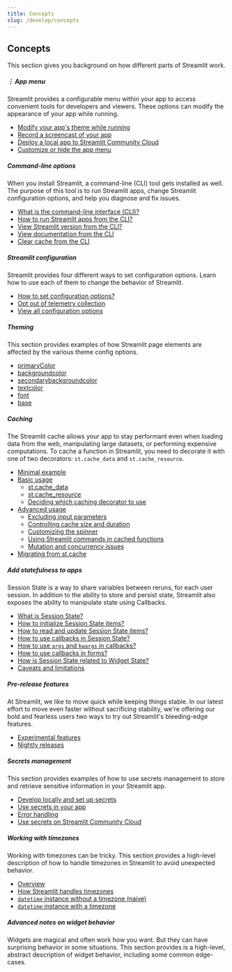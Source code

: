 ```yaml
---
title: Concepts
slug: /develop/concepts
---
```


## Concepts

This section gives you background on how different parts of Streamlit work.

<TileContainer>

<RefCard href="/develop/concepts/elements-and-ui/app-menu" size="half">

<h5>⋮ App menu</h5>

Streamlit provides a configurable menu within your app to access convenient tools for developers and viewers. These options can modify the appearance of your app while running.

- [Modify your app's theme while running](/develop/concepts/elements-and-ui/app-menu#settings)
- [Record a screencast of your app](/develop/concepts/elements-and-ui/app-menu#record-a-screencast)
- [Deploy a local app to Streamlit Community Cloud](/develop/concepts/elements-and-ui/app-menu#deploy-this-app)
- [Customize or hide the app menu](/develop/concepts/elements-and-ui/app-menu#customize-the-menu)

</RefCard>

<RefCard href="/develop/concepts/configuration/cli" size="half">

<h5>Command-line options</h5>

When you install Streamlit, a command-line (CLI) tool gets installed as well. The purpose of this tool is to run Streamlit apps, change Streamlit configuration options, and help you diagnose and fix issues.

- [What is the command-line interface (CLI)?](/develop/concepts/configuration/cli#command-line-interface)
- [How to run Streamlit apps from the CLI?](/develop/concepts/configuration/cli#run-streamlit-apps)
- [View Streamlit version from the CLI?](/develop/concepts/configuration/cli#view-streamlit-version)
- [View documentation from the CLI](/develop/concepts/configuration/cli#view-documentation)
- [Clear cache from the CLI](/develop/concepts/configuration/cli#clear-cache)

</RefCard>

<RefCard href="/develop/concepts/configuration" size="half">

<h5>Streamlit configuration</h5>

Streamlit provides four different ways to set configuration options. Learn how to use each of them to change the behavior of Streamlit.

- [How to set configuration options?](/develop/concepts/configuration)
- [Opt out of telemetry collection](/develop/concepts/configuration#telemetry)
- [View all configuration options](/develop/concepts/configuration#view-all-configuration-options)

</RefCard>

<RefCard href="/develop/concepts/configuration/theming" size="half">

<h5>Theming</h5>

This section provides examples of how Streamlit page elements are affected by the various theme config options.

- [primaryColor](/develop/concepts/configuration/theming#primarycolor)
- [backgroundcolor](/develop/concepts/configuration/theming#backgroundcolor)
- [secondarybackgroundcolor](/develop/concepts/configuration/theming#secondarybackgroundcolor)
- [textcolor](/develop/concepts/configuration/theming#textcolor)
- [font](/develop/concepts/configuration/theming#font)
- [base](/develop/concepts/configuration/theming#base)

</RefCard>

<RefCard href="/develop/concepts/caching" size="half">

<h5>Caching</h5>

The Streamlit cache allows your app to stay performant even when loading data from the web, manipulating large datasets, or performing expensive computations. To cache a function in Streamlit, you need to decorate it with one of two decorators: `st.cache_data` and `st.cache_resource`.

- [Minimal example](/develop/concepts/caching#minimal-example)
- [Basic usage](/develop/concepts/caching#basic-usage)
  - [st.cache_data](/develop/concepts/caching#stcache_data)
  - [st.cache_resource](/develop/concepts/caching#stcache_resource)
  - [Deciding which caching decorator to use](/develop/concepts/caching#deciding-which-caching-decorator-to-use)
- [Advanced usage](/develop/concepts/caching#advanced-usage)
  - [Excluding input parameters](/develop/concepts/caching#excluding-input-parameters)
  - [Controlling cache size and duration](/develop/concepts/caching#controlling-cache-size-and-duration)
  - [Customizing the spinner](/develop/concepts/caching#customizing-the-spinner)
  - [Using Streamlit commands in cached functions](/develop/concepts/caching#using-streamlit-commands-in-cached-functions)
  - [Mutation and concurrency issues](/develop/concepts/caching#mutation-and-concurrency-issues)
- [Migrating from st.cache](/develop/concepts/caching#migrating-from-stcache)

</RefCard>

<RefCard href="/develop/concepts/session-state" size="half">

<h5>Add statefulness to apps</h5>

Session State is a way to share variables between reruns, for each user session. In addition to the ability to store and persist state, Streamlit also exposes the ability to manipulate state using Callbacks.

- [What is Session State?](/develop/concepts/session-state#what-is-state)
- [How to initialize Session State items?](/develop/concepts/session-state#initialization)
- [How to read and update Session State items?](/develop/concepts/session-state#reads-and-updates)
- [How to use callbacks in Session State?](/develop/concepts/session-state#example-2-session-state-and-callbacks)
- [How to use `args` and `kwargs` in callbacks?](/develop/concepts/session-state#example-3-use-args-and-kwargs-in-callbacks)
- [How to use callbacks in forms?](/develop/concepts/session-state#example-4-forms-and-callbacks)
- [How is Session State related to Widget State?](/develop/concepts/session-state#session-state-and-widget-state-association)
- [Caveats and limitations](/develop/concepts/session-state#caveats-and-limitations)

</RefCard>

<RefCard href="/develop/quick-references/prerelease" size="half">

<h5>Pre-release features</h5>

At Streamlit, we like to move quick while keeping things stable. In our latest effort to move even faster without sacrificing stability, we're offering our bold and fearless users two ways to try out Streamlit's bleeding-edge features.

- [Experimental features](/develop/quick-references/prerelease#experimental-features)
- [Nightly releases](/develop/quick-references/prerelease#nightly-releases)

</RefCard>

<RefCard href="/develop/concepts/configuration/secrets-management" size="half">

<h5>Secrets management</h5>

This section provides examples of how to use secrets management to store and retrieve sensitive information in your Streamlit app.

- [Develop locally and set up secrets](/develop/concepts/configuration/secrets-management#develop-locally-and-set-up-secrets)
- [Use secrets in your app](/develop/concepts/configuration/secrets-management#use-secrets-in-your-app)
- [Error handling](/develop/concepts/configuration/secrets-management#error-handling)
- [Use secrets on Streamlit Community Cloud](/develop/concepts/configuration/secrets-management#use-secrets-on-streamlit-community-cloud)

</RefCard>

<RefCard href="/develop/concepts/timezone-handling" size="half">

<h5>Working with timezones</h5>

Working with timezones can be tricky. This section provides a high-level description of how to handle timezones in Streamlit to avoid unexpected behavior.

- [Overview](/develop/concepts/timezone-handling#working-with-timezones)
- [How Streamlit handles timezones](/develop/concepts/timezone-handling#how-streamlit-handles-timezones)
- [`datetime` instance without a timezone (naive)](/develop/concepts/timezone-handling#datetime-instance-without-a-timezone-naive)
- [`datetime` instance with a timezone](/develop/concepts/timezone-handling#datetime-instance-with-a-timezone)

</RefCard>

<RefCard href="/develop/concepts/widget-semantics" size="full">

<h5>Advanced notes on widget behavior</h5>

Widgets are magical and often work how you want. But they can have surprising behavior in some situations. This section provides is a high-level, abstract description of widget behavior, including some common edge-cases.

</RefCard>
</TileContainer>
